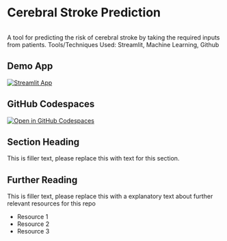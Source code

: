 # Cerebral Stroke Prediction
```
```
A tool for predicting the risk of cerebral stroke by taking the required inputs from patients.
Tools/Techniques Used: Streamlit, Machine Learning, Github


## Demo App

[![Streamlit App](https://static.streamlit.io/badges/streamlit_badge_black_white.svg)](https://cerebralstroke-prediction.streamlit.app/)

## GitHub Codespaces

[![Open in GitHub Codespaces](https://github.com/codespaces/badge.svg)](https://codespaces.new/streamlit/app-starter-kit?quickstart=1)

## Section Heading

This is filler text, please replace this with text for this section.

## Further Reading

This is filler text, please replace this with a explanatory text about further relevant resources for this repo
- Resource 1
- Resource 2
- Resource 3

